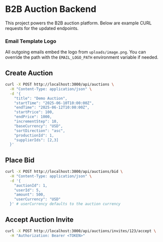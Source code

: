 # B2B Auction Backend

This project powers the B2B auction platform. Below are example CURL requests for the updated endpoints.

### Email Template Logo

All outgoing emails embed the logo from `uploads/image.png`. You can override the path with the `EMAIL_LOGO_PATH` environment variable if needed.

## Create Auction
```bash
curl -X POST http://localhost:3000/api/auctions \
  -H "Content-Type: application/json" \
  -d '{
    "title": "Demo Auction",
    "startTime": "2025-06-10T10:00:00Z",
    "endTime": "2025-06-12T10:00:00Z",
    "startPrice": 100,
    "endPrice": 1000,
    "incrementStep": 10,
    "baseCurrency": "USD",
    "sortDirection": "asc",
    "productionId": 1,
    "supplierIds": [2,3]
  }'
```

## Place Bid
```bash
curl -X POST http://localhost:3000/api/auctions/bid \
  -H "Content-Type: application/json" \
  -d '{
    "auctionId": 1,
    "userId": 5,
    "amount": 500,
    "userCurrency": "USD"
  }' # userCurrency defaults to the auction currency

```

## Accept Auction Invite
```bash
curl -X POST http://localhost:3000/api/auctions/invites/123/accept \
  -H "Authorization: Bearer <TOKEN>"
```
